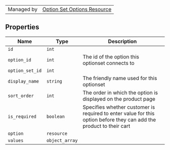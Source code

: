 |||
|---|---|
| Managed by | [Option Set Options Resource](/api/stores/v2/option_sets/options)


## Properties

| Name | Type | Description |
| --- | --- | --- |
| `id` | `int` |
| `option_id` | `int` | The id of the option this optionset connects to |
| `option_set_id` | `int` |
| `display_name` | `string` | The friendly name used for this optionset |
| `sort_order` | `int` | The order in which the option is displayed on the product page |
| `is_required` | `boolean` | Specifies whether customer is required to enter value for this option before they can add the product to their cart |
| `option` | `resource` |
| `values` | `object_array` |
